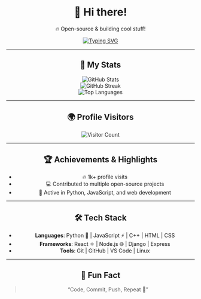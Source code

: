 <div align="center">

# 👋 Hi there!

🔥 Open-source & building cool stuff!

<!-- Typing SVG (Blue Color) -->
[![Typing SVG](https://readme-typing-svg.demolab.com/?font=Segoe%20UI&size=32&pause=800&color=0000FF&width=720&lines=Hi+i+am+shadhin!;Nice+to+meet+you!%F0%9F%98%8A&center=true)](https://git.io/typing-svg)

---

## 🚀 My Stats
![GitHub Stats](https://github-readme-stats.vercel.app/api?username=Shadhink412&show_icons=true&theme=radical)  
![GitHub Streak](https://github-readme-streak-stats.herokuapp.com/?user=Shadhink412&theme=radical)  
![Top Languages](https://github-readme-stats.vercel.app/api/top-langs/?username=Shadhink412&layout=compact&theme=radical)  

---

## 🌍 Profile Visitors
![Visitor Count](https://komarev.com/ghpvc/?username=Shadhink412&color=blue)

---

## 🏆 Achievements & Highlights
- 🔥 1k+ profile visits  
- 💻 Contributed to multiple open-source projects  
- 🚀 Active in Python, JavaScript, and web development  

---

## 🛠️ Tech Stack
- **Languages**: Python 🐍 | JavaScript ⚡ | C++ | HTML | CSS  
- **Frameworks**: React ⚛️ | Node.js 🌐 | Django | Express  
- **Tools**: Git | GitHub | VS Code | Linux  

---

## 🌟 Fun Fact
> “Code, Commit, Push, Repeat 🔁”

</div>
